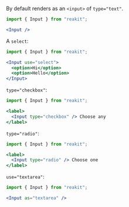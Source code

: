 By default renders as an `<input>` of `type="text"`.

```jsx
import { Input } from "reakit";

<Input />
```

A `select`:

```jsx
import { Input } from "reakit";

<Input use="select">
  <option>Hi</option>
  <option>Hello</option>
</Input>
```

`type="checkbox"`:

```jsx
import { Input } from "reakit";

<label>
  <Input type="checkbox" /> Choose any
</label>
```

`type="radio"`:
```jsx
import { Input } from "reakit";

<label>
  <Input type="radio" /> Choose one
</label>
```

`use="textarea"`:
```jsx
import { Input } from "reakit";

<Input as="textarea" />
```
